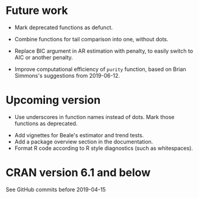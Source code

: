 # Future work

* Mark deprecated functions as defunct.
<!-- https://devguide.ropensci.org/evolution.html  -->
* Combine functions for tail comparison into one, without dots.
* Replace BIC argument in AR estimation with penalty, to easily switch to AIC or another penalty.


* Improve computational efficiency of `purity` function, based on Brian Simmons's suggestions from 2019-06-12.

# Upcoming version

* Use underscores in function names instead of dots. Mark those functions as deprecated.
<!-- https://mirai-solutions.ch/news/2017/12/05/roxygen2-deprecate/ 
https://devguide.ropensci.org/evolution.html -->
* Add vignettes for Beale's estimator and trend tests.
* Add a package overview section in the documentation.
* Format R code according to R style diagnostics (such as whitespaces).


# CRAN version 6.1 and below

See GitHub commits before 2019-04-15
